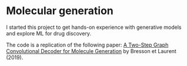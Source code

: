 # Molecular generation

I started this project to get hands-on experience with generative models and explore ML for drug discovery. 

The code is a replication of the following paper: [A Two-Step Graph Convolutional Decoder for Molecule Generation](https://arxiv.org/abs/1906.03412) by Bresson et Laurent (2019).